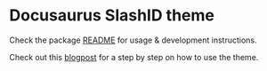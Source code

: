 # Docusaurus SlashID theme

Check the package [README](packages/docusaurus-theme-slashid/README.md) for usage & development instructions.

Check out this [blogpost](https://www.slashid.dev/blog/docusaurus-granular-access-control/) for a step by step on how to use the theme.
